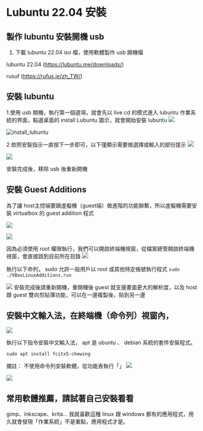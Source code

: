 # Lubuntu 22.04 安裝 

## 製作 lubuntu 安裝開機 usb
1. 下載 lubuntu 22.04 iso 檔，使用軟體製作 usb 開機檔

lubuntu 22.04 (https://lubuntu.me/downloads/)

rusuf (https://rufus.ie/zh_TW/)

## 安裝 lubuntu
1.使用 usb 開機，執行第一個選項，就會先以 live cd 的模式進入 lubuntu 作業系統的界面，點選桌面的 install Lubuntu 圖示，就會開始安裝 lubuntu 
![](2023-12-14-12-27-03.png)

![install_lubuntu](2023-12-12-08-49-03.png)

2.依照安裝指示一直按下一步即可，以下僅顯示需要做選擇或輸入的部份提示
![](2023-12-12-08-49-52.png)

![](2023-12-12-08-50-07.png)

安裝完成後，移除 usb 後重新開機

## 安裝 Guest Additions
為了讓 host主控端要跟虛擬機（guest端）做進階的功能聯繫，所以虛擬機需要安裝 virtualbox 的 guest addition 程式
   
![](2023-12-14-14-10-57.png)

![](2023-12-15-13-47-41.png)

因為必須使用 root 權限執行，我們可以開啟終端機視窗，從檔案總管開啟終端機視窗，會直接跳到目前所在目錄
![](2023-12-15-13-55-00.png)

執行以下命列， sudo 允許一般用戶以 root 或其他特定帳號執行程式
`sudo ./VBoxLinuxAdditions.run `

![](2023-12-15-13-58-51.png)
安裝完成後請重新開機，重開機後 guest 就支援畫面更大的解析度，以及 host 跟 guest 雙向剪貼簿功能，可以在一邊複製後，貼到另一邊

## 安裝中文輸入法，在終端機（命令列）視窗內，
![](2023-12-12-08-50-31.png)

執行以下指令安裝中文輸入法， apt 是 ubuntu 、 debian 系統的套件安裝程式。

`sudo apt install fcitx5-chewing`


備註： 不使用命令列安裝軟體，從功能表執行「」
![](2023-12-12-08-51-47.png)

![](2023-12-12-08-51-58.png)


## 常用軟體推薦，請試著自己安裝看看

gimp、inkscape、krita... 我就喜歡這種 linux 跟 windows 都有的應用程式，用久就會發現「作業系統」不是重點，應用程式才是。
